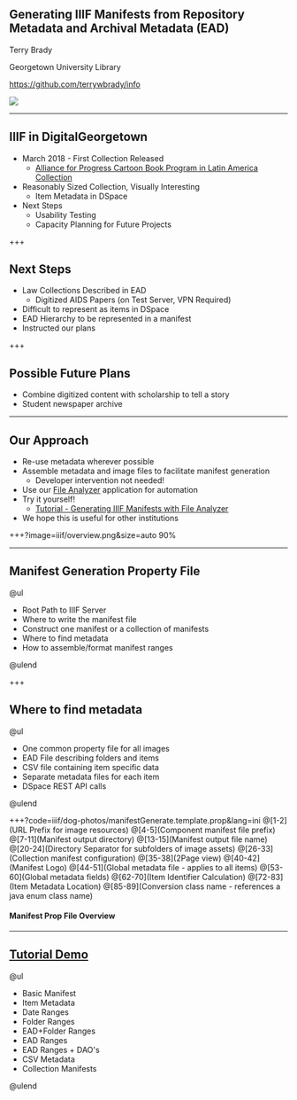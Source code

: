 ## Generating IIIF Manifests from Repository Metadata and Archival Metadata (EAD)

Terry Brady

Georgetown University Library

https://github.com/terrywbrady/info

![](https://www.library.georgetown.edu/sites/default/files/library-logo.png)

---

## IIIF in DigitalGeorgetown

- March 2018 - First Collection Released
  - [Alliance for Progress Cartoon Book Program in Latin America Collection](https://repository.library.georgetown.edu/handle/10822/1044538#?m=7)
- Reasonably Sized Collection, Visually Interesting
  - Item Metadata in DSpace
- Next Steps
  - Usability Testing
  - Capacity Planning for Future Projects

+++

## Next Steps

- Law Collections Described in EAD
  - Digitized AIDS Papers (on Test Server, VPN Required)
- Difficult to represent as items in DSpace
- EAD Hierarchy to be represented in a manifest
- Instructed our plans

+++

## Possible Future Plans

- Combine digitized content with scholarship to tell a story
- Student newspaper archive

---

## Our Approach

- Re-use metadata wherever possible
- Assemble metadata and image files to facilitate manifest generation
  - Developer intervention not needed!
- Use our [File Analyzer](https://github.com/Georgetown-University-Libraries/File-Analyzer) application for automation 
- Try it yourself!
  - [Tutorial - Generating IIIF Manifests with File Analyzer](http://georgetown-university-libraries.github.io/File-Analyzer-Test-Data/iiif/)
- We hope this is useful for other institutions
  
+++?image=iiif/overview.png&size=auto 90%

---

## Manifest Generation Property File

@ul

- Root Path to IIIF Server
- Where to write the manifest file
- Construct one manifest or a collection of manifests
- Where to find metadata
- How to assemble/format manifest ranges

@ulend

+++

## Where to find metadata

@ul

- One common property file for all images
- EAD File describing folders and items
- CSV file containing item specific data
- Separate metadata files for each item
- DSpace REST API calls

@ulend

+++?code=iiif/dog-photos/manifestGenerate.template.prop&lang=ini
@[1-2](URL Prefix for image resources)
@[4-5](Component manifest file prefix)
@[7-11](Manifest output directory)
@[13-15](Manifest output file name)
@[20-24](Directory Separator for subfolders of image assets)
@[26-33](Collection manifest configuration)
@[35-38](2Page view)
@[40-42](Manifest Logo)
@[44-51](Global metadata file - applies to all items)
@[53-60](Global metadata fields)
@[62-70](Item Identifier Calculation)
@[72-83](Item Metadata Location)
@[85-89](Conversion class name - references a java enum class name)
#### Manifest Prop File Overview

---

## [Tutorial Demo](http://georgetown-university-libraries.github.io/File-Analyzer-Test-Data/iiif/)

@ul

- Basic Manifest
- Item Metadata
- Date Ranges
- Folder Ranges
- EAD+Folder Ranges
- EAD Ranges
- EAD Ranges + DAO's
- CSV Metadata
- Collection Manifests

@ulend
